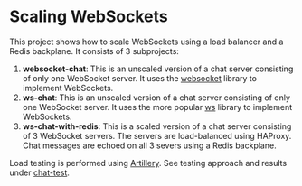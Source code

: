 # Scaling WebSockets

This project shows how to scale WebSockets using a load balancer and a Redis
backplane. It consists of 3 subprojects:

1. **websocket-chat**: This is an unscaled version of a chat server consisting
   of only one WebSocket server. It uses the
   [websocket](https://github.com/theturtle32/WebSocket-Node) library to
   implement WebSockets.
2. **ws-chat**: This is an unscaled version of a chat server consisting of only
   one WebSocket server. It uses the more popular
   [ws](https://github.com/websockets/ws) library to implement WebSockets.
3. **ws-chat-with-redis**: This is a scaled version of a chat server consisting
   of 3 WebSocket servers. The servers are load-balanced using HAProxy. Chat
   messages are echoed on all 3 severs using a Redis backplane.

Load testing is performed using [Artillery](https://www.artillery.io/). See
testing approach and results under [chat-test](chat-test).
